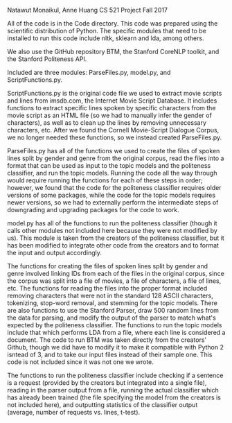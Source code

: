 Natawut Monaikul, Anne Huang
CS 521 Project
Fall 2017

All of the code is in the Code directory. This code was prepared using the scientific distribution of Python. The specific modules that need to be installed to run this code include nltk, sklearn and lda, among others.

We also use the GitHub repository BTM, the Stanford CoreNLP toolkit, and the Stanford Politeness API.

Included are three modules: ParseFiles.py, model.py, and ScriptFunctions.py.

ScriptFunctions.py is the original code file we used to extract movie scripts and lines from imsdb.com, the Internet Movie Script Database. It includes functions to extract specific lines spoken by specific characters from the movie script as an HTML file (so we had to manually infer the gender of characters), as well as to clean up the lines by removing unnecessary characters, etc. After we found the Cornell Movie-Script Dialogue Corpus, we no longer needed these functions, so we instead created ParseFiles.py.

ParseFiles.py has all of the functions we used to create the files of spoken lines split by gender and genre from the original corpus, read the files into a format that can be used as input to the topic models and the politeness classifier, and run the topic models. Running the code all the way through would require running the functions for each of these steps in order; however, we found that the code for the politeness classifier requires older versions of some packages, while the code for the topic models requires newer versions, so we had to externally perform the intermediate steps of downgrading and upgrading packages for the code to work.

model.py has all of the functions to run the politeness classifier (though it calls other modules not included here because they were not modified by us). This module is taken from the creators of the politeness classifier, but it has been modified to integrate other code from the creators and to format the input and output accordingly.

The functions for creating the files of spoken lines split by gender and genre involved linking IDs from each of the files in the original corpus, since the corpus was split into a file of movies, a file of characters, a file of lines, etc. The functions for reading the files into the proper format included removing characters that were not in the standard 128 ASCII characters, tokenizing, stop-word removal, and stemming for the topic models. There are also functions to use the Stanford Parser, draw 500 random lines from the data for parsing, and modify the output of the parser to match what's expected by the politeness classifier. The functions to run the topic models include that which performs LDA from a file, where each line is considered a document. The code to run BTM was taken directly from the creators' Github, though we did have to modify it to make it compatible with Python 2 isntead of 3, and to take our input files instead of their sample one. This code is not included since it was not one we wrote. 

The functions to run the politeness classifier include checking if a sentence is a request (provided by the creators but integrated into a single file), reading in the parser output from a file, running the actual classifier which has already been trained (the file specifying the model from the creators is not included here), and outputting statistics of the classifier output (average, number of requests vs. lines, t-test).
